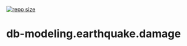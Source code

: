[![repo size](https://img.shields.io/github/repo-size/mockdb/db-modeling.earthquake.damage
)](about::blank)
# db-modeling.earthquake.damage
